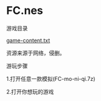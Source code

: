 # FC.nes

游戏目录

[game-content.txt](https://github.com/icer233/FC.nes/files/8735200/game-content.txt)





资源来源于网络，侵删。

游玩步骤

1.打开任意一款模拟(FC-mo-ni-qi.7z)

2.打开你想玩的游戏

